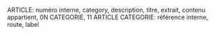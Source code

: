 ARTICLE: numéro interne, category, description, titre, extrait, contenu
appartient, 0N CATEGORIE, 11 ARTICLE
CATEGORIE: référence interne, route, label